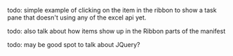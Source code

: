 
todo: simple example of clicking on the item in the ribbon to show a task pane that doesn't using any
of the excel api yet.

todo: also talk about how items show up in the Ribbon parts of  the manifest

todo: may be good spot to talk about JQuery?
